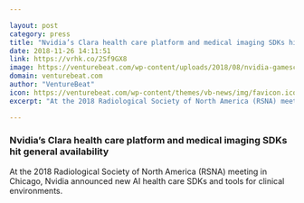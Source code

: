 ```yaml
---

layout: post
category: press
title: "Nvidia’s Clara health care platform and medical imaging SDKs hit general availability"
date: 2018-11-26 14:11:51
link: https://vrhk.co/2Sf9GX8
image: https://venturebeat.com/wp-content/uploads/2018/08/nvidia-gamescom-3.jpg?fit=1223%2C672&strip=all
domain: venturebeat.com
author: "VentureBeat"
icon: https://venturebeat.com/wp-content/themes/vb-news/img/favicon.ico
excerpt: "At the 2018 Radiological Society of North America (RSNA) meeting in Chicago, Nvidia announced new AI health care SDKs and tools for clinical environments."

---
```


### Nvidia’s Clara health care platform and medical imaging SDKs hit general availability

At the 2018 Radiological Society of North America (RSNA) meeting in Chicago, Nvidia announced new AI health care SDKs and tools for clinical environments.